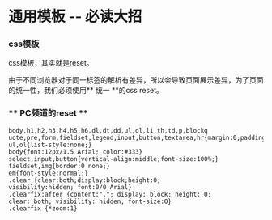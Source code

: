 # 通用模板 -- 必读大招


### **css模板**

css模板，其实就是reset。

由于不同浏览器对于同一标签的解析有差异，所以会导致页面展示差异，为了页面的统一性，我们必须使用** 统一 **的css reset。

### ** PC频道的reset **

```
body,h1,h2,h3,h4,h5,h6,dl,dt,dd,ul,ol,li,th,td,p,blockq
uote,pre,form,fieldset,legend,input,button,textarea,hr{margin:0;padding:0;}
ul,ol{list-style:none;}
body{font:12px/1.5 Arial; color:#333}
select,input,button{vertical-align:middle;font-size:100%;}
fieldset,img{border:0 none;}
em{font-style:normal;}
.clear {clear:both;display:block;height:0;
visibility:hidden; font:0/0 Arial}
.clearfix:after {content:"."; display: block; height: 0;
clear: both; visibility: hidden; font-size:0}
.clearfix {*zoom:1}
```
  